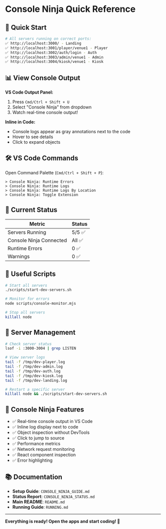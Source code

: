 # Console Ninja Quick Reference

## 🚀 Quick Start

```bash
# All servers running on correct ports:
✅ http://localhost:3000/ - Landing
✅ http://localhost:3001/player/venue1 - Player  
✅ http://localhost:3002/auth/login - Auth
✅ http://localhost:3003/admin/venue1 - Admin
✅ http://localhost:3004/kiosk/venue1 - Kiosk
```

## 📊 View Console Output

**VS Code Output Panel:**
1. Press `Cmd/Ctrl + Shift + U`
2. Select "Console Ninja" from dropdown
3. Watch real-time console output!

**Inline in Code:**
- Console logs appear as gray annotations next to the code
- Hover to see details
- Click to expand objects

## 🛠️ VS Code Commands

Open Command Palette (`Cmd/Ctrl + Shift + P`):

```
> Console Ninja: Runtime Errors
> Console Ninja: Runtime Logs  
> Console Ninja: Runtime Logs By Location
> Console Ninja: Toggle Extension
```

## 🎯 Current Status

| Metric | Status |
|--------|--------|
| Servers Running | 5/5 ✅ |
| Console Ninja Connected | All ✅ |
| Runtime Errors | 0 ✅ |
| Warnings | 0 ✅ |

## 🔧 Useful Scripts

```bash
# Start all servers
./scripts/start-dev-servers.sh

# Monitor for errors
node scripts/console-monitor.mjs

# Stop all servers
killall node
```

## 📝 Server Management

```bash
# Check server status
lsof -i :3000-3004 | grep LISTEN

# View server logs
tail -f /tmp/dev-player.log
tail -f /tmp/dev-admin.log
tail -f /tmp/dev-auth.log
tail -f /tmp/dev-kiosk.log
tail -f /tmp/dev-landing.log

# Restart a specific server
killall node && ./scripts/start-dev-servers.sh
```

## 🎨 Console Ninja Features

- ✅ Real-time console output in VS Code
- ✅ Inline log display next to code
- ✅ Object inspection without DevTools
- ✅ Click to jump to source
- ✅ Performance metrics
- ✅ Network request monitoring
- ✅ React component inspection
- ✅ Error highlighting

## 📚 Documentation

- **Setup Guide**: `CONSOLE_NINJA_GUIDE.md`
- **Status Report**: `CONSOLE_NINJA_STATUS.md`
- **Main README**: `README.md`
- **Running Guide**: `RUNNING.md`

---

**Everything is ready! Open the apps and start coding! 🚀**
